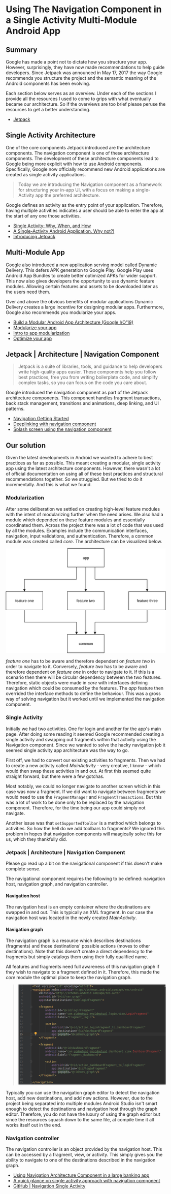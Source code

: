 # Using The Navigation Component in a Single Activity Multi-Module Android App
## Summary

Google has made a point not to dictate how you structure your app. However, surprisingly, they have now made recommendations to help guide developers. Since Jetpack was announced in May 17, 2017 the way Google recommends you structure the project and the semantic meaning of the Android components has been evolving.

Each section below serves as an overview. Under each of the sections I provide all the resources I used to come to grips with what eventually became our architecture. So if the overviews are too brief please peruse the resources to get a better understanding.

- [Jetpack](https://developer.android.com/jetpack)

## Single Activity Architecture

One of the core components Jetpack introduced are the architecture components. The navigation component is one of these architecture components. The development of these architecture components lead to Google being more explicit with how to use Android components. Specifically, Google now officially recommend new Android applications are created as single activity applications.

> Today we are introducing the Navigation component as a framework for structuring your in-app UI, with a focus on making a single-Activity app the preferred architecture.

Google defines an activity as the entry point of your application. Therefore, having multiple activities indicates a user should be able to enter the app at the start of any one those activities. 

- [Single Activity: Why, When, and How](https://www.youtube.com/watch?v=2k8x8V77CrU&feature=youtu.be)
- [A Single-Activity Android Application. Why not?!](https://medium.com/rosberryapps/a-single-activity-android-application-why-not-fa2a5458a099)
- [Introducing Jetpack](https://android-developers.googleblog.com/2018/05/use-android-jetpack-to-accelerate-your.html?m=1)

## Multi-Module App

Google also introduced a new application serving model called Dynamic Delivery. This defers APK generation to Google Play. Google Play uses Android App Bundles to create better optimized APKs for wider support. This now also gives developers the opportunity to use dynamic feature modules. Allowing certain features and assets to be downloaded later as the users need them. 

Over and above the obvious benefits of modular applications Dynamic Delivery creates a large incentive for designing modular apps. Furthermore, Google also recommends you modularize your apps.

- [Build a Modular Android App Architecture (Google I/O'19)](https://www.youtube.com/watch?v=PZBg5DIzNww)
- [Modularize your app](https://developer.android.com/studio/projects/dynamic-delivery#modularize)
- [Intro to app modularization](https://proandroiddev.com/intro-to-app-modularization-42411e4c421e)
- [Optimize your app](https://developer.android.com/studio/build/optimize-your-build)

## Jetpack | Architecture | Navigation Component

> Jetpack is a suite of libraries, tools, and guidance to help developers write high-quality apps easier. These components help you follow best practices, free you from writing boilerplate code, and simplify complex tasks, so you can focus on the code you care about.

Google introduced the navigation component as part of the Jetpack architecture components. This component handles fragment transactions, back stack management, transitions and animations, deep linking, and UI patterns.

- [Navigation Getting Started](https://developer.android.com/guide/navigation/navigation-getting-started)
- [Deeplinking with navigation component](https://medium.com/incwell-innovations/deeplink-and-navigation-in-android-architecture-component-part-3-b882ed5d5b32)
- [Splash screen using the navigation component](https://proandroiddev.com/android-navigation-component-tips-tricks-implementing-splash-screen-f0f5ce046a09)
 
## Our solution

Given the latest developments in Android we wanted to adhere to best practices as far as possible. This meant creating a modular, single activity app using the latest architecture components. However, there wasn't a lot of official documentation on using all of these best practices and structural recommendations together. So we struggled. But we tried to do it incrementally. And this is what we found.

### Modularization

After some deliberation we settled on creating high-level feature modules with the intent of modularizing further when the need arises. We also had a module which depended on these feature modules and essentially coordinated them. Across the project there was a lot of code that was used by all the modules. Examples include the communication interfaces, navigation, input validations,  and authentication. Therefore, a common module was created called _core_. The architecture can be visualized below.

![Multi-module architecture](https://github.com/DuartBreedt/Android-Navigation-in-a-Single-Activity-Multi-Module-App/blob/master/resources/Android%20Architecture.png "Multi-Module Architecture")

_feature one_ has to be aware and therefore dependent on _feature two_ in order to navigate to it. Conversely, _feature two_ has to be aware and therefore dependent on _feature one_ in order to navigate to it. If this is a scenario then there will be circular dependency between the two features. Therefore, static objects were made in _core_ with interfaces defining navigation which could be consumed by the features. The _app_ feature then overrided the interface methods to define the behaviour. This was a gross way of solving navigation but it worked until we implemented the navigation component.

### Single Activity

Initially we had two activities. One for login and another for the app's main page. After doing some reading it seemed Google recommended creating a single activity and swapping out fragments within that activity using the Navigation component. Since we wanted to solve the hacky navigation job it seemed single activity app architecture was the way to go. 

First off, we had to convert our existing activities to fragments. Then we had to create a new activity called _MainActivity_ - very creative, I know - which would then swap these activities in and out. At first this seemed quite straight forward, but there were a few gotchas. 

Most notably, we could no longer navigate to another screen which in this case was now a fragment. If we did want to navigate between fragments we would need to use the `FragmentManager` and `FragmentTransactions`. But this was a lot of work to be done only to be replaced by the navigation component. Therefore, for the time being our app could simply not navigate. 

Another issue was that `setSupportedToolbar` is a method which belongs to activities. So how the hell do we add toolbars to fragments? We ignored this problem in hopes that navigation components will maagically solve this for us, which they thankfully did.

### Jetpack | Architecture | Navigation Component

Please go read up a bit on the navigational component if this doesn't make complete sense.

The navigational component requires the following to be defined: navigation host, navigation graph, and navigation controller. 

#### Navigation host

The navigation host is an empty container where the destinations are swapped in and out. This is typically an XML fragment. In our case the navigation host was located in the newly created _MainActivity_.

#### Navigation graph
The navigation graph is a resource which describes destinations (fragments) and those destinations' possible actions (moves to other destinations).
Note that this doesn't create a direct dependency to the fragments but simply catalogs them using their fully qualified name. 

All features and fragments need full awareness of this navigation graph if they wish to navigate to a fragment defined in it. Therefore, this made the _core_ module the optimal place to keep the navigation graph.

> ![Navigation Graph](https://github.com/DuartBreedt/Android-Navigation-in-a-Single-Activity-Multi-Module-App/blob/master/resources/nav_graph.png "Navigation Graph")

Typically you can use the navigation graph editor to detect the navigation host, add new destinations, and add new actions. 
However, due to the project being separated into multiple modules Android Studio isn't smart enough to detect the destinations and navigation host through the graph editor. Therefore, you do not have the luxury of using the graph editor but since the resources squash down to the same file, at compile time it all works itself out in the end.

### Navigation controller

The navigation controller is an object provided by the navigation host. This can be accessed by a fragment, view, or activity. This simply gives you the ability to navigate to one of the destinations described in the navigation graph. 

- [Using Navigation Architecture Component in a large banking app](https://medium.com/google-developer-experts/using-navigation-architecture-component-in-a-large-banking-app-ac84936a42c2)
- [A quick glance on single activity approach with navigation component](https://android.jlelse.eu/a-quick-glance-on-single-activity-approach-with-navigation-component-f3b96b3b0a58)
- [GitHub | Navigation Single Activity](https://github.com/GabrielSamojlo/navigation-single-activity)
